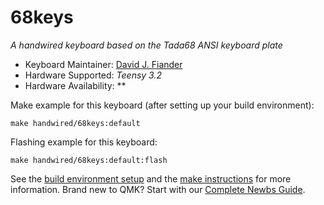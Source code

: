# 68keys

*A handwired keyboard based on the Tada68 ANSI keyboard plate*

* Keyboard Maintainer: [David J. Fiander](https://github.com/djfiander)
* Hardware Supported: *Teensy 3.2*
* Hardware Availability: **

Make example for this keyboard (after setting up your build environment):

    make handwired/68keys:default

Flashing example for this keyboard:

    make handwired/68keys:default:flash

See the [build environment setup](https://docs.qmk.fm/#/getting_started_build_tools) and the [make instructions](https://docs.qmk.fm/#/getting_started_make_guide) for more information. Brand new to QMK? Start with our [Complete Newbs Guide](https://docs.qmk.fm/#/newbs).

